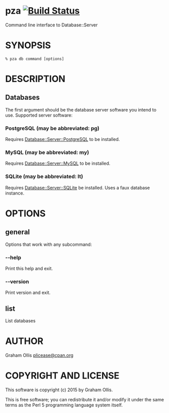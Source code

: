# pza [![Build Status](https://secure.travis-ci.org/plicease/App-pza.png)](http://travis-ci.org/plicease/App-pza)

Command line interface to Database::Server

# SYNOPSIS

    % pza db command [options]

# DESCRIPTION

## Databases

The first argument should be the database server software
you intend to use.  Supported server software:

### PostgreSQL (may be abbreviated: pg)

Requires [Database::Server::PostgreSQL](https://metacpan.org/pod/Database::Server::PostgreSQL) to be installed.

### MySQL (may be abbreviated: my)

Requires [Database::Server::MySQL](https://metacpan.org/pod/Database::Server::MySQL) to be installed.

### SQLite (may be abbreviated: lt)

Requires [Database::Server::SQLite](https://metacpan.org/pod/Database::Server::SQLite) be installed.  Uses
a faux database instance.

# OPTIONS

## general

Options that work with any subcommand:

### --help

Print this help and exit.

### --version

Print version and exit.

## list

List databases

# AUTHOR

Graham Ollis <plicease@cpan.org>

# COPYRIGHT AND LICENSE

This software is copyright (c) 2015 by Graham Ollis.

This is free software; you can redistribute it and/or modify it under
the same terms as the Perl 5 programming language system itself.
